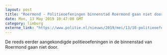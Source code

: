```yaml
---
layout: post
title: "Roermond - Politieoefeningen binnenstad Roermond gaan niet door"
date: Mon, 13 May 2019 10:47:00 GMT
category: limburg
externe_link: "https://www.politie.nl/nieuws/2019/mei/13/10-politieoefeningen-binnenstad-roermond-gaan-niet-door.html"
---
```


De reeds eerder aangekondigde politieoefeningen in de binnenstad van Roermond gaan niet door.

